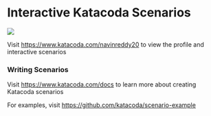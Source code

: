 # Interactive Katacoda Scenarios

[![](http://shields.katacoda.com/katacoda/navinreddy20/count.svg)](https://www.katacoda.com/navinreddy20 "Get your profile on Katacoda.com")

Visit https://www.katacoda.com/navinreddy20 to view the profile and interactive scenarios

### Writing Scenarios
Visit https://www.katacoda.com/docs to learn more about creating Katacoda scenarios

For examples, visit https://github.com/katacoda/scenario-example
